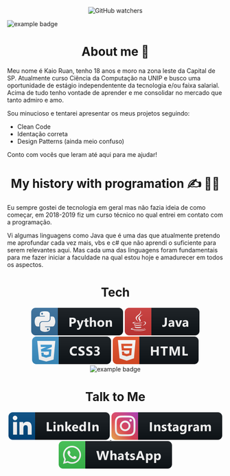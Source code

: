 <p align="center">    
<img alt="GitHub watchers" src="https://img.shields.io/github/watchers/MTSKaioken/MTSKaioken?color=red&label=Views&style=for-the-badge">
</p> 

<img src="https://oms.systems/images/hello-world.jpg" alt="example badge" style="vertical-align:top margin:6px 4px">
<h1 align="center">About me 🧑</h1>

Meu nome é Kaio Ruan, tenho 18 anos e moro na zona leste da Capital de SP. Atualmente curso Ciência da Computação na UNIP e busco uma oportunidade de estágio independentente da tecnologia e/ou faixa salarial. Acima de tudo tenho vontade de aprender e me consolidar no mercado que tanto admiro e amo. 

  Sou minucioso e tentarei apresentar os meus projetos seguindo:

- Clean Code 
- Identação correta
- Design Patterns (ainda meio confuso)

Conto com vocês que leram até aqui para me ajudar!

<h1 align="center">My history with programation ✍️ 👨‍💻 </h1>

Eu sempre gostei de tecnologia em geral mas não fazia ideia de como começar, em 2018-2019 fiz um curso técnico no qual entrei em contato com a programação. 

Vi algumas linguagens como Java que é uma das que atualmente pretendo me aprofundar cada vez mais, vbs e c# que não aprendi o suficiente para serem relevantes aqui. Mas cada uma das linguagens foram fundamentais para me fazer iniciar a faculdade na qual estou hoje e amadurecer em todos os aspectos.

<h1 align="center">Tech</h1>

<p align="center">
<img src="https://raw.githubusercontent.com/MikeCodesDotNET/ColoredBadges/master/svg/dev/languages/python.svg" alt="example badge" style="vertical-align:top margin:6px 4px">
<img src="https://raw.githubusercontent.com/MikeCodesDotNET/ColoredBadges/master/svg/dev/languages/java.svg" alt="example badge" style="vertical-align:top margin:6px 4px">
<img src="https://raw.githubusercontent.com/MikeCodesDotNET/ColoredBadges/master/svg/dev/languages/css3.svg" alt="example badge" style="vertical-align:top margin:6px 4px">
<img src="https://raw.githubusercontent.com/MikeCodesDotNET/ColoredBadges/master/svg/dev/languages/html.svg" alt="example badge" style="vertical-align:top margin:6px 4px">
<img src="https://svgshare.com/i/VHG.svg" alt="example badge" style="vertical-align:top margin:6px 4px">
</p>

<h1 align="center">Talk to Me</h1>
<p align="center">
 <a href="https://www.linkedin.com/in/mtskaioken/">
    <img src="https://raw.githubusercontent.com/MikeCodesDotNET/ColoredBadges/master/svg/social/linkedin.svg" alt="example badge" style="vertical-align:top margin:6px 4px">
  </a>  
  
  <a href="https://www.instagram.com/kaio.ruan73/">
    <img src="https://raw.githubusercontent.com/MikeCodesDotNET/ColoredBadges/master/svg/social/instagram.svg" alt="example badge" style="vertical-align:top margin:6px 4px">
  </a>  

   <a href="https://api.whatsapp.com/send?phone=5511981667180&text=Hi!🖖">
    <img src="https://raw.githubusercontent.com/MikeCodesDotNET/ColoredBadges/master/svg/social/whatsapp.svg" alt="example badge" style="vertical-align:top margin:6px 4px">
  </a>  
</p>

